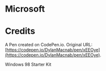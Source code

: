 # Microsoft


# Credits
A Pen created on CodePen.io. Original URL: [https://codepen.io/DylanMacnab/pen/xEEOye](https://codepen.io/DylanMacnab/pen/xEEOye).

Windows 98 Starter Kit
